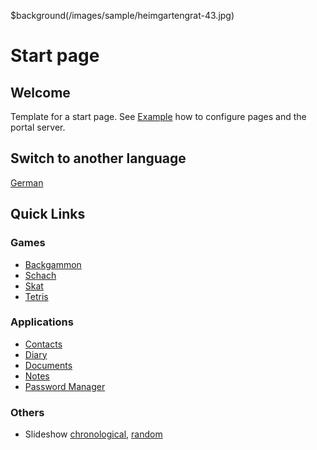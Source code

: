 $background(/images/sample/heimgartengrat-43.jpg)

# Start page

## Welcome

Template for a start page.
See [Example](/view?page=example) how to configure pages and the portal server.

## Switch to another language

[German](/view?page=welcome&locale=de-DE)

## Quick Links

### Games

- [Backgammon](/backgammon)
- [Schach](/chess)
- [Skat](/skat)
- [Tetris](/tetris)

### Applications

- [Contacts](/contacts)
- [Diary](/diary)
- [Documents](/documents)
- [Notes](/notes)
- [Password Manager](/password)

### Others

- Slideshow [chronological](/slideshow?shuffle=false), [random](/slideshow?shuffle=true)
